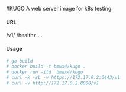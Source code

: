 #KUGO
A web server image for k8s testing.

#### URL
/v1/
/healthz
...

#### Usage
```bash
# go build 
# docker build -t bmwx4/kugo .
# docker run -itd  bmwx4/kugo
# curl -k -sL -v https://172.17.0.2:6443/v1
# curl -v http://172.17.0.2:8080/v1
```
